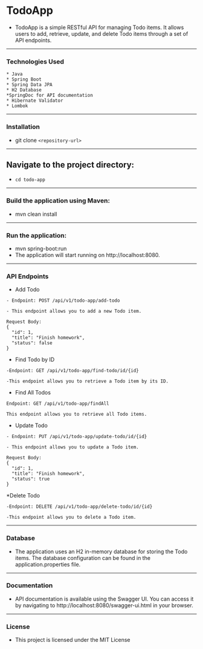 # TodoApp
- TodoApp is a simple RESTful API for managing Todo items. It allows users to add, retrieve, update, and delete Todo items through a set of API endpoints.
---

### Technologies Used
``` 
* Java
* Spring Boot
* Spring Data JPA
* H2 Database
*SpringDoc for API documentation
* Hibernate Validator
* Lombok
```
---

### Installation

- git clone `<repository-url>`
---
## Navigate to the project directory:

- `cd todo-app`
---
### Build the application using Maven:

- mvn clean install
---
### Run the application:

- mvn spring-boot:run
- The application will start running on http://localhost:8080.
---
### API Endpoints
* Add Todo
```
- Endpoint: POST /api/v1/todo-app/add-todo

- This endpoint allows you to add a new Todo item.

Request Body:
{
  "id": 1,
  "title": "Finish homework",
  "status": false
}
```

* Find Todo by ID
```
-Endpoint: GET /api/v1/todo-app/find-todo/id/{id}

-This endpoint allows you to retrieve a Todo item by its ID.
```

* Find All Todos
```
Endpoint: GET /api/v1/todo-app/findAll

This endpoint allows you to retrieve all Todo items.
```
* Update Todo
```
- Endpoint: PUT /api/v1/todo-app/update-todo/id/{id}

- This endpoint allows you to update a Todo item.

Request Body:
{
  "id": 1,
  "title": "Finish homework",
  "status": true
}
```
*Delete Todo
```
-Endpoint: DELETE /api/v1/todo-app/delete-todo/id/{id}

-This endpoint allows you to delete a Todo item.
```
---
### Database
- The application uses an H2 in-memory database for storing the Todo items. The database configuration can be found in the application.properties file.
---
### Documentation

- API documentation is available using the Swagger UI. You can access it by navigating to http://localhost:8080/swagger-ui.html in your browser.
---
### License

- This project is licensed under the MIT License
